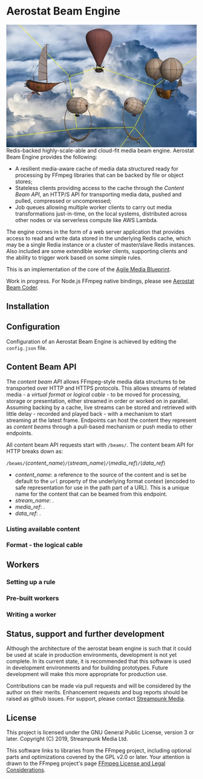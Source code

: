 # Aerostat Beam Engine

<img align="right" src="images/beamengine_third.jpg">Redis-backed highly-scale-able and cloud-fit media beam engine. Aerostat Beam Engine provides the following:

* A resilient media-aware cache of media data structured ready for processing by FFmpeg libraries that can be backed by file or object stores;
* Stateless clients providing access to the cache through the _Content Beam API_, an HTTP/S API for transporting media data, pushed and pulled, compressed or uncompressed;
* Job queues allowing multiple worker clients to carry out media transformations just-in-time, on the local systems, distributed across other nodes or via serverless compute like AWS Lambda.

The engine comes in the form of a web server application that provides access to read and write data stored in the underlying Redis cache, which may be a single Redia instance or a cluster of master/slave Redis instances. Also included are some extendible worker clients, supporting clients and the ability to trigger work based on some simple rules.

This is an implementation of the core of the [Agile Media Blueprint](https://www.streampunk.media/agile-media-blueprint).

Work in progress. For Node.js FFmpeg native bindings, please see [Aerostat Beam Coder](https://github.com/Streampunk/beamcoder).

## Installation

## Configuration

Configuration of an Aerostat Beam Engine is achieved by editing the `config.json` file.

## Content Beam API

The _content beam API_ allows FFmpeg-style media data structures to be transported over HTTP and HTTPS protocols. This allows streams of related media - a _virtual format_ or _logical cable_ - to be moved for processing, storage or presentation, either streamed in order or worked on in parallel. Assuming backing by a cache, live streams can be stored and retrieved with little delay - recorded and played back - with a mechanism to start streaming at the latest frame. Endpoints can host the content they represent as _content beams_ through a pull-based mechanism or push media to other endpoints.

All content beam API requests start with `/beams/`. The content beam API for HTTP breaks down as:

`/beams/`&langle;_content_name_&rangle;`/`&langle;_stream_name_&rangle;`/`&langle;_media_ref_&rangle;`/`&langle;_data_ref_&rangle;

* _content_name_: a reference to the source of the content and is set be default to the `url` property of the underlying format context (encoded to safe representation for use in the path part of a URL). This is a unique name for the content that can be beamed from this endpoint.
* _stream_name_: .
* _media_ref_: .
* _data_ref_: .

### Listing available content



### Format - the logical cable


## Workers

### Setting up a rule

### Pre-built workers

### Writing a worker

## Status, support and further development

Although the architecture of the aerostat beam engine is such that it could be used at scale in production environments, development is not yet complete. In its current state, it is recommended that this software is used in development environments and for building prototypes. Future development will make this more appropriate for production use.

Contributions can be made via pull requests and will be considered by the author on their merits. Enhancement requests and bug reports should be raised as github issues. For support, please contact [Streampunk Media](http://www.streampunk.media/).

## License

This project is licensed under the GNU General Public License, version 3 or later. Copyright (C) 2019, Streampunk Media Ltd.

This software links to libraries from the FFmpeg project, including optional parts and optimizations covered by the GPL v2.0 or later. Your attention is drawn to the FFmpeg project's page [FFmpeg License and Legal Considerations](https://www.ffmpeg.org/legal.html).
